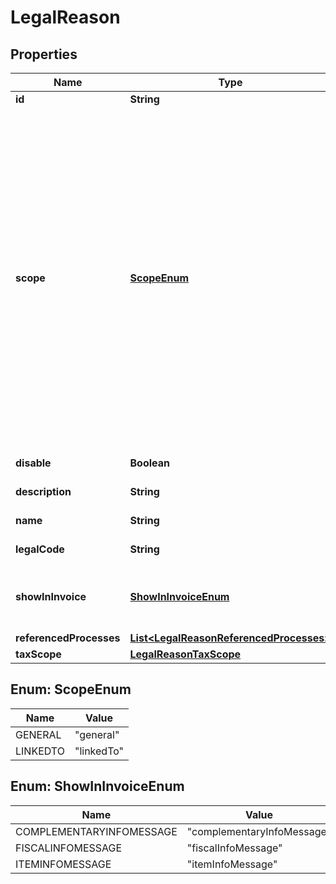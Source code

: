 
# LegalReason

## Properties
Name | Type | Description | Notes
------------ | ------------- | ------------- | -------------
**id** | **String** | Internal ID |  [optional]
**scope** | [**ScopeEnum**](#ScopeEnum) | Message scope. May be one of these. general - This message is not linked to any entity (agast/process/cfop) and will be applied to any item in a transacition. (Esta mensagem tem escopo geral, nao está relacionadas diretamente qualquer objeto.); linkedTo - This message is linked to an entity, and its processing will only occur when the context involves it. (Esta mensagens estão relacionadas diretamente a algum objeto como um AGAST por exemplo, um Processo ou uma CFOP.);  | 
**disable** | **Boolean** | Set this message as no longer valid |  [optional]
**description** | **String** | Legal reason textual description; | 
**name** | **String** | Short name to this message | 
**legalCode** | **String** | this field inform the official code number |  [optional]
**showInInvoice** | [**ShowInInvoiceEnum**](#ShowInInvoiceEnum) | Optional. Show this message when used in Invoice (NFe, NFCe, others...). Where to show this. |  [optional]
**referencedProcesses** | [**List&lt;LegalReasonReferencedProcesses&gt;**](LegalReasonReferencedProcesses.md) | Referenced Process |  [optional]
**taxScope** | [**LegalReasonTaxScope**](LegalReasonTaxScope.md) |  |  [optional]


<a name="ScopeEnum"></a>
## Enum: ScopeEnum
Name | Value
---- | -----
GENERAL | &quot;general&quot;
LINKEDTO | &quot;linkedTo&quot;


<a name="ShowInInvoiceEnum"></a>
## Enum: ShowInInvoiceEnum
Name | Value
---- | -----
COMPLEMENTARYINFOMESSAGE | &quot;complementaryInfoMessage&quot;
FISCALINFOMESSAGE | &quot;fiscalInfoMessage&quot;
ITEMINFOMESSAGE | &quot;itemInfoMessage&quot;



